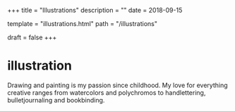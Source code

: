 +++
title = "Illustrations"
description = ""
date = 2018-09-15

template = "illustrations.html"
path = "/illustrations"

draft = false
+++

<h1>illustration</h1>
<p>Drawing and painting is my passion since childhood. My love for everything creative ranges from watercolors and polychromos to handlettering, bulletjournaling and bookbinding.</p>